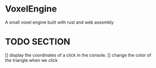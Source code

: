 # VoxelEngine
A small voxel engine built with rust and web assembly

# TODO SECTION
[] display the coordinates of a click in the console.
[] change the color of the triangle when we click